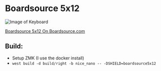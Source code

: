 # Boardsource 5x12

![Image of Keyboard](https://boardsource.imgix.net/e18da36f-0186-4473-a388-571312ccc533.jpg)

[Boardsource 5x12 On Boardsource.com](https://boardsource.xyz/store/5ecb822386879c9a0c22db84)

## Build:

- Setup ZMK (I use the docker install)
- `west build -d build/right -b nice_nano -- -DSHIELD=boardsource5x12`
 